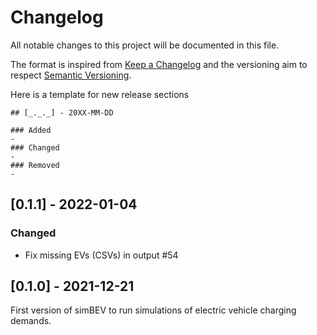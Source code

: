 # Changelog
All notable changes to this project will be documented in this file.

The format is inspired from [Keep a Changelog](http://keepachangelog.com/en/1.0.0/)
and the versioning aim to respect [Semantic Versioning](http://semver.org/spec/v2.0.0.html).

Here is a template for new release sections

```
## [_._._] - 20XX-MM-DD

### Added
-
### Changed
-
### Removed
-
```

## [0.1.1] - 2022-01-04

### Changed

- Fix missing EVs (CSVs) in output #54

## [0.1.0] - 2021-12-21

First version of simBEV to run simulations of electric vehicle charging demands.
